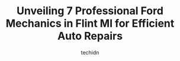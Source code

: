 ---
layout: ampstory
image: https://images.unsplash.com/photo-1636325779858-2e355e25f9af?ixlib=rb-4.0.3&ixid=MnwxMjA3fDB8MHxwaG90by1wYWdlfHx8fGVufDB8fHx8&auto=format&fit=crop&w=640&h=853&q=80
author: techidn
featured: false
description: Trust your vehicles maintenance and repairs to the 7 best Ford Mechanic in Flint MI, USA. With their extensive experience, cutting-edge technology, and commitment to customer satisfaction, 
title: Unveiling 7 Professional Ford Mechanics in Flint MI for Efficient Auto Repairs
cover:
   title: Unveiling 7 Professional Ford Mechanics in Flint MI for Efficient Auto Repairs
   subtitle: Rickpate
   background: https://images.unsplash.com/photo-1636325779858-2e355e25f9af?ixlib=rb-4.0.3&ixid=MnwxMjA3fDB8MHxwaG90by1wYWdlfHx8fGVufDB8fHx8&auto=format&fit=crop&w=640&h=853&q=80

pages: 
 - layout: thirds
   top: <h1>#1 Monro Auto Service and Tire Centers</h1>
   bottom: "<p>Came in shortly before they closed to have my spare tire mounted and balanced. If you want to know youll be taken care of by some honest, nice people, give these guys </p>"
   background: https://www.knot35.com/toplist/wp-content/uploads/2023/06/best-ford-mechanic-1-in-flint-mi-1685838612.jpeg
   backgroundblur: true
 - layout: thirds
   top: <h1>#2 Shelton Tire & Service</h1>
   bottom: "<p>921 University Ave, Flint, MI 48504, United States</p>"
   background: https://www.knot35.com/toplist/wp-content/uploads/2023/06/best-ford-mechanic-2-in-flint-mi-1685838612.jpeg
   cta:
      link: https://www.knot35.com/toplist/unveiling-7-professional-ford-mechanics-in-flint-mi-for-efficient-auto-repairs/
      text: Unveiling 7 Professional Ford Mechanics in Flint MI for Efficient Auto Repairs
 - layout: thirds
   top: <h1>#3 Hoover & Sons Auto Repair, Inc.</h1>
   bottom: "<p>G5163 Fenton Rd, Flint, MI 48507, United States</p>"
   background: https://www.knot35.com/toplist/wp-content/uploads/2023/06/best-ford-mechanic-3-in-flint-mi-1685838612.jpeg
   cta:
      link: https://www.knot35.com/toplist/unveiling-7-professional-ford-mechanics-in-flint-mi-for-efficient-auto-repairs/
      text: Unveiling 7 Professional Ford Mechanics in Flint MI for Efficient Auto Repairs
 - layout: thirds
   top: <h1>#4 Kearsley Auto Repair Services</h1>
   bottom: "<p>4449 Richfield Rd, Flint, MI 48506, United States</p>"
   background: https://images.unsplash.com/photo-1614648718611-0635f29016cb?ixlib=rb-4.0.3&ixid=MnwxMjA3fDB8MHxwaG90by1wYWdlfHx8fGVufDB8fHx8&auto=format&fit=crop&w=640&h=853&q=80
   cta:
      link: https://www.knot35.com/toplist/unveiling-7-professional-ford-mechanics-in-flint-mi-for-efficient-auto-repairs/
      text: Unveiling 7 Professional Ford Mechanics in Flint MI for Efficient Auto Repairs
 - layout: thirds
   top: <h1>#5 Carriage Town Auto & Truck Rpr</h1>
   bottom: "<p>1523 University Ave, Flint, MI 48504, United States</p>"
   background: https://images.unsplash.com/photo-1632260260864-caf7fde5ec36?ixlib=rb-4.0.3&ixid=MnwxMjA3fDB8MHxwaG90by1wYWdlfHx8fGVufDB8fHx8&auto=format&fit=crop&w=640&h=853&q=80
   cta:
      link: https://www.knot35.com/toplist/unveiling-7-professional-ford-mechanics-in-flint-mi-for-efficient-auto-repairs/
      text: Unveiling 7 Professional Ford Mechanics in Flint MI for Efficient Auto Repairs
 - layout: thirds
   top: <h1>#6 Robs Affordable Auto Repair</h1>
   bottom: "<p>2914 Lapeer Rd, Flint, MI 48503, United States</p>"
   background: https://plus.unsplash.com/premium_photo-1664640458616-3c74f8cb4589?ixlib=rb-4.0.3&ixid=MnwxMjA3fDB8MHxwaG90by1wYWdlfHx8fGVufDB8fHx8&auto=format&fit=crop&w=640&h=853&q=80
   cta:
      link: https://www.knot35.com/toplist/unveiling-7-professional-ford-mechanics-in-flint-mi-for-efficient-auto-repairs/
      text: Unveiling 7 Professional Ford Mechanics in Flint MI for Efficient Auto Repairs
 - layout: thirds
   top: <h1>#7 J Cs Automotive LLC</h1>
   bottom: "<p>2210 Dort Hwy, Flint, MI 48507, United States</p>"
   background: https://images.unsplash.com/photo-1462556791646-c201b8241a94?ixlib=rb-4.0.3&ixid=MnwxMjA3fDB8MHxwaG90by1wYWdlfHx8fGVufDB8fHx8&auto=format&fit=crop&w=640&h=853&q=80
   cta:
      link: https://www.knot35.com/toplist/unveiling-7-professional-ford-mechanics-in-flint-mi-for-efficient-auto-repairs/
      text: Unveiling 7 Professional Ford Mechanics in Flint MI for Efficient Auto Repairs
 - layout: thirds
   middle: Continue reading...
   background: https://images.unsplash.com/photo-1527066579998-dbbae57f45ce?ixlib=rb-4.0.3&ixid=MnwxMjA3fDB8MHxwaG90by1wYWdlfHx8fGVufDB8fHx8&auto=format&fit=crop&w=640&h=853&q=80
   cta:
      link: https://www.knot35.com/toplist/unveiling-7-professional-ford-mechanics-in-flint-mi-for-efficient-auto-repairs/
      text: Unveiling 7 Professional Ford Mechanics in Flint MI for Efficient Auto Repairs
      
---